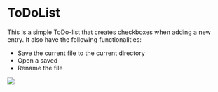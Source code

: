 # ToDoList

This is a simple ToDo-list that creates checkboxes when adding a new entry.
It also have the following functionalities:

- Save the current file to the current directory
- Open a saved
- Rename the file

![](./screenshot/ToDoApplication.png)
